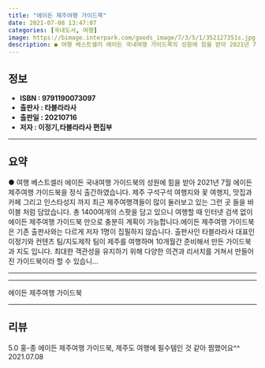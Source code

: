 ```yaml
---
title: "에이든 제주여행 가이드북"
date: 2021-07-08 13:47:07
categories: [국내도서, 여행]
image: https://bimage.interpark.com/goods_image/7/3/5/1/352127351s.jpg
description: ● 여행 베스트셀러 에이든 국내여행 가이드북의 성원에 힘을 받아 2021년 7월 에이든 제주여행 가이드북을 정식 출간하였습니다. 제주 구석구석 여행지와 꽃 여행지, 맛집과 카페 그리고 인스타성지 까지 최근 제주여행객들이 많이 둘러보고 있는 그런 곳 들을 바이블 처럼 담았습니다. 총
---
```


## **정보**

- **ISBN : 9791190073097**
- **출판사 : 타블라라사**
- **출판일 : 20210716**
- **저자 : 이정기,타블라라사 편집부**

------



## **요약**

●  여행 베스트셀러 에이든 국내여행 가이드북의 성원에 힘을 받아 2021년 7월 에이든 제주여행 가이드북을 정식 출간하였습니다. 제주 구석구석 여행지와 꽃 여행지, 맛집과 카페 그리고 인스타성지 까지 최근 제주여행객들이 많이 둘러보고 있는 그런 곳 들을 바이블 처럼 담았습니다.  총 1400여개의 스팟을 담고 있으니 여행할 때 인터넷 검색 없이 에이든 제주여행 가이드북 만으로 충분히 계획이 가능합니다.에이든 제주여행 가이드북은 기존 출판사와는 다르게 저자 1명이 집필하지 않습니다. 출판사인 타블라라사 대표인 이정기와 컨텐츠 팀/지도제작 팀이 제주를 여행하며 10개월간 준비해서 만든 가이드북과 지도 입니다. 최대한 객관성을 유지하기 위해 다양한 의견과 리서치를 거쳐서 만들어진 가이드북이라 할 수 있습니...

------



------


에이든 제주여행 가이드북 

------


## **리뷰** 

5.0 홍-종 에이든 제주여행 가이드북, 제주도 여행에 필수템인 것 같아 찜했어요^^ 2021.07.08 <br/>
